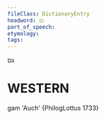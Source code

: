 ```yaml
---
fileClass: DictionaryEntry
headword: גם
part_of_speech: 
etymology: 
tags: 
---
```

גם

WESTERN
========

gam 'Auch' {PhilogLottus 1733}